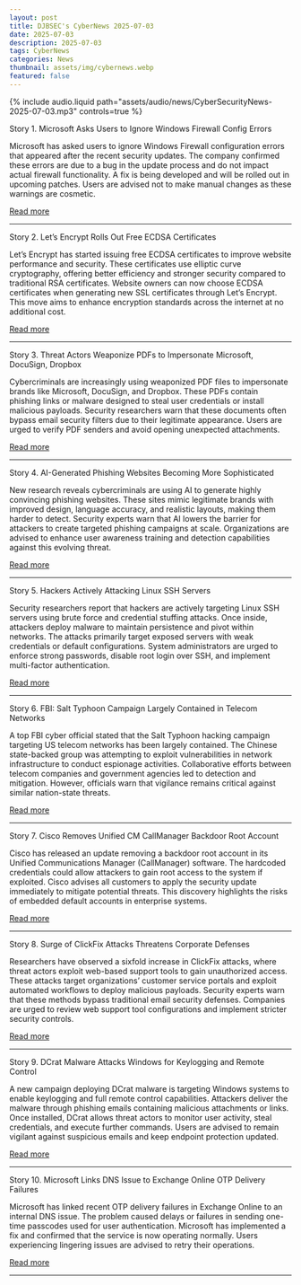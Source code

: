 ```yaml
---
layout: post
title: DJBSEC's CyberNews 2025-07-03
date: 2025-07-03
description: 2025-07-03
tags: CyberNews
categories: News
thumbnail: assets/img/cybernews.webp
featured: false
---
```


<div class="row mt-3">
    <div class="col-sm mt-3 mt-md-0">
        {% include audio.liquid path="assets/audio/news/CyberSecurityNews-2025-07-03.mp3" controls=true %}
    </div>
</div>


Story 1. Microsoft Asks Users to Ignore Windows Firewall Config Errors

Microsoft has asked users to ignore Windows Firewall configuration errors that appeared after the recent security updates. The company confirmed these errors are due to a bug in the update process and do not impact actual firewall functionality. A fix is being developed and will be rolled out in upcoming patches. Users are advised not to make manual changes as these warnings are cosmetic.

[Read more](https://www.bleepingcomputer.com/news/microsoft/microsoft-asks-users-to-ignore-windows-firewall-config-errors/)

---

Story 2. Let’s Encrypt Rolls Out Free ECDSA Certificates

Let’s Encrypt has started issuing free ECDSA certificates to improve website performance and security. These certificates use elliptic curve cryptography, offering better efficiency and stronger security compared to traditional RSA certificates. Website owners can now choose ECDSA certificates when generating new SSL certificates through Let’s Encrypt. This move aims to enhance encryption standards across the internet at no additional cost.

[Read more](https://www.theregister.com/2025/07/03/lets_encrypt_rolls_out_free/)

---

Story 3. Threat Actors Weaponize PDFs to Impersonate Microsoft, DocuSign, Dropbox

Cybercriminals are increasingly using weaponized PDF files to impersonate brands like Microsoft, DocuSign, and Dropbox. These PDFs contain phishing links or malware designed to steal user credentials or install malicious payloads. Security researchers warn that these documents often bypass email security filters due to their legitimate appearance. Users are urged to verify PDF senders and avoid opening unexpected attachments.

[Read more](https://cybersecuritynews.com/threat-actors-weaponize-pdfs-to-impersonate-microsoft-docusign-dropbox/)

---

Story 4. AI-Generated Phishing Websites Becoming More Sophisticated

New research reveals cybercriminals are using AI to generate highly convincing phishing websites. These sites mimic legitimate brands with improved design, language accuracy, and realistic layouts, making them harder to detect. Security experts warn that AI lowers the barrier for attackers to create targeted phishing campaigns at scale. Organizations are advised to enhance user awareness training and detection capabilities against this evolving threat.

[Read more](https://go.theregister.com/feed/www.theregister.com/2025/07/03/ai_phishing_websites/)

---

Story 5. Hackers Actively Attacking Linux SSH Servers

Security researchers report that hackers are actively targeting Linux SSH servers using brute force and credential stuffing attacks. Once inside, attackers deploy malware to maintain persistence and pivot within networks. The attacks primarily target exposed servers with weak credentials or default configurations. System administrators are urged to enforce strong passwords, disable root login over SSH, and implement multi-factor authentication.

[Read more](https://cybersecuritynews.com/hackers-actively-attacking-linux-ssh-servers/)

---

Story 6. FBI: Salt Typhoon Campaign Largely Contained in Telecom Networks

A top FBI cyber official stated that the Salt Typhoon hacking campaign targeting US telecom networks has been largely contained. The Chinese state-backed group was attempting to exploit vulnerabilities in network infrastructure to conduct espionage activities. Collaborative efforts between telecom companies and government agencies led to detection and mitigation. However, officials warn that vigilance remains critical against similar nation-state threats.

[Read more](https://cyberscoop.com/top-fbi-cyber-official-salt-typhoon-largely-contained-in-telecom-networks/)

---

Story 7. Cisco Removes Unified CM CallManager Backdoor Root Account

Cisco has released an update removing a backdoor root account in its Unified Communications Manager (CallManager) software. The hardcoded credentials could allow attackers to gain root access to the system if exploited. Cisco advises all customers to apply the security update immediately to mitigate potential threats. This discovery highlights the risks of embedded default accounts in enterprise systems.

[Read more](https://www.bleepingcomputer.com/news/security/cisco-removes-unified-cm-callManager-backdoor-root-account/)

---

Story 8. Surge of ClickFix Attacks Threatens Corporate Defenses

Researchers have observed a sixfold increase in ClickFix attacks, where threat actors exploit web-based support tools to gain unauthorized access. These attacks target organizations’ customer service portals and exploit automated workflows to deploy malicious payloads. Security experts warn that these methods bypass traditional email security defenses. Companies are urged to review web support tool configurations and implement stricter security controls.

[Read more](https://www.csoonline.com/article/4016208/sixfold-surge-of-clickfix-attacks-threatens-corporate-defenses.html)

---

Story 9. DCrat Malware Attacks Windows for Keylogging and Remote Control

A new campaign deploying DCrat malware is targeting Windows systems to enable keylogging and full remote control capabilities. Attackers deliver the malware through phishing emails containing malicious attachments or links. Once installed, DCrat allows threat actors to monitor user activity, steal credentials, and execute further commands. Users are advised to remain vigilant against suspicious emails and keep endpoint protection updated.

[Read more](https://cybersecuritynews.com/dcrat-attack-windows-to-remotely-control-keylogging/)

---

Story 10. Microsoft Links DNS Issue to Exchange Online OTP Delivery Failures

Microsoft has linked recent OTP delivery failures in Exchange Online to an internal DNS issue. The problem caused delays or failures in sending one-time passcodes used for user authentication. Microsoft has implemented a fix and confirmed that the service is now operating normally. Users experiencing lingering issues are advised to retry their operations.

[Read more](https://www.bleepingcomputer.com/news/microsoft/microsoft-links-dns-issue-to-exchange-online-otp-delivery-failures/)

---

